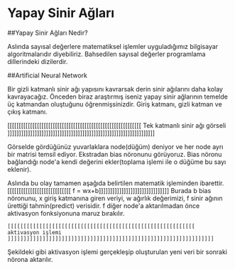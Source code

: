 # Yapay Sinir Ağları

##Yapay Sinir Ağları Nedir?

  Aslında sayısal değerlere matematiksel işlemler uyguladığımız bilgisayar algoritmalarıdır diyebiliriz. Bahsedilen sayısal 
  değerler programlama dillerindeki dizilerdir.

##Artificial Neural Network
  
  Bir gizli katmanlı sinir ağı yapısını kavrarsak derin sinir ağılarını daha kolay kavrayacağız. Önceden biraz araştırmış 
  iseniz yapay sinir ağlarının temelde üç katmandan oluştuğunu öğrenmişsinizdir. Giriş katmanı, gizli katman ve çıkış katmanı.
  
  [[[[[[[[[[[[[[[[[[[[[[[[[[[[[[[[[[[[[[[[[[[[[[[[[[[[[[[[[[[   Tek katmanlı sinir ağı görseli    ]]]]]]]]]]]]]]]]]]]]]]]]]]]]]]]]]]]]]]]]]]]]]]]]]]]]]]]]]]]]]]]]]
  
  
  Görselde gördüğünüz yuvarlaklara node(düğüm) deniyor ve her node ayrı bir matrisi temsil ediyor. Ekstradan bias nöronunu
  görüyoruz. Bias nöronu bağlandığı node'a kendi değerini ekler(toplama işlemi ile o düğüme bu sayı eklenir).
  
  Aslında bu olay tamamen aşağıda belirtilen matematik işleminden ibarettir.
  [[[[[[[[[[[[[[[[[[[[[[[[[[[[ f = wx+b]]]]]]]]]]]]]]]]]]]]]]]]]]]]]]]
  Burada b bias nöronunu, x giriş katmanına giren veriyi, w ağırlık değerimizi, f sinir ağının ürettiği tahmin(predict)
  verisidir. f diğer node'a aktarılmadan önce aktivasyon fonksiyonuna maruz bırakılır.
  
    [[[[[[[[[[[[[[[[[[[[[[[[[[[[[[[[[[[[[[[[[[[[[[[[[[[[[[[[[[[   aktivasyon işlemi    ]]]]]]]]]]]]]]]]]]]]]]]]]]]]]]]]]]]]]]]]]]]]]]]]]]]]]]]]]]]]]]]]]
  
  Şekildeki gibi aktivasyon işlemi gerçekleşip oluşturulan yeni veri bir sonraki nörona aktarılır.
